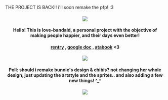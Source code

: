 THE PROJECT IS BACK!! i'll soon remake the pfp! :3

#### <p align="center"> ![](https://komarev.com/ghpvc/?username=darlingness&label=🥼&color=ff9cd2&style=plastic)

#### <p align="center"> Hello! This is love-bandaid, a personal project with the objective of making people happier, and their days even better!

#### <p align="center"> [rentry](https://rentry.co/love_bandaid) , [google doc](https://docs.google.com/forms/d/e/1FAIpQLSccB7mSWmm0TxozDKAUsSiA8d7ZMt_ZkxFCeTTRCuWdrekU9A/viewform) , [atabook](https://love-bandaid.atabook.org/) <3 

#### <p align="center"> ![](https://64.media.tumblr.com/240f5dc1e6ef2a1c02ba06c048c29c55/tumblr_oogyw8K8vj1rq9h94o1_540.gif)

#### <p align="center"> Poll: should i remake bunnie's design & chibis? not changing her whole design, just updating the artstyle and the sprites.. and also adding a few new things! ^_^

#### <p align="center"> ![](https://wilardo.crd.co/assets/images/gallery07/d754c2cd.png?v=9266112b)

